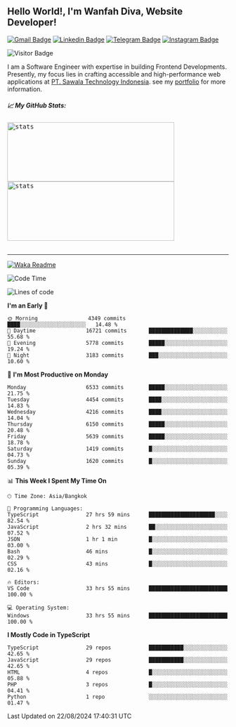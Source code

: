 ## Hello World!, I'm Wanfah Diva, Website Developer!

[![Gmail Badge](https://img.shields.io/badge/-Gmail-white?style=plastic&logo=Gmail&link=mailto:aditputrafirmansyah@gmail.com)](mailto:wanfahdivaa@gmail.com)
[![Linkedin Badge](https://img.shields.io/badge/-LinkedIn-blue?style=plastic&logo=Linkedin&link=https://www.linkedin.com/in/aditputrafirmansyah/)](https://www.linkedin.com/in/wanfahdiva/)
[![Telegram Badge](https://img.shields.io/badge/-Telegram-blue?style=plastic&logo=telegram&link=https://t.me/Adithya_13)](https://t.me/wanfahdiva)
[![Instagram Badge](https://img.shields.io/badge/-Instagram-white?style=plastic&logo=instagram&link=https://www.instagram.com/adithya_firmansyahputra/)](https://www.instagram.com/wnfhdva/)

![Visitor Badge](https://visitor-badge.laobi.icu/badge?page_id=wanfahdiva.wanfahdiva)

<p>
I am a Software Engineer with expertise in building Frontend Developments.
Presently, my focus lies in crafting accessible and high-performance web applications at  <a href="https://sawala/tech" target="_blank">PT. Sawala Technology Indonesia</a>. see my <a href="https://wanfahdiva.me" target="_blank">portfolio</a> for more information.
</p>

<h5 align="left">
  
📈 **My GitHub Stats:**

</h5>

<div align="left">
<kbd>
    <img height="135em" width="380em" alt="stats" src="https://github-readme-streak-stats.herokuapp.com?user=wanfahdiva&theme=tokyonight_duo&hide_border=true&dates=27DDC9" />
</kbd>
<kbd>
    <img height="135em" width="380em" alt="stats" src="https://github-readme-activity-graph.vercel.app/graph?username=wanfahdiva&theme=react&hide_title=true"></kbd>
</div>

<br />

---

[![Waka Readme](https://github.com/wanfahdiva/wanfahdiva/actions/workflows/waka.yml/badge.svg)](https://github.com/wanfahdiva/wanfahdiva/actions/workflows/waka.yml)

<!--START_SECTION:waka-->
![Code Time](http://img.shields.io/badge/Code%20Time-937%20hrs%2024%20mins-blue)

![Lines of code](https://img.shields.io/badge/From%20Hello%20World%20I%27ve%20Written-19.2%20million%20lines%20of%20code-blue)

**I'm an Early 🐤** 

```text
🌞 Morning                4349 commits        ████░░░░░░░░░░░░░░░░░░░░░   14.48 % 
🌆 Daytime                16721 commits       ██████████████░░░░░░░░░░░   55.68 % 
🌃 Evening                5778 commits        █████░░░░░░░░░░░░░░░░░░░░   19.24 % 
🌙 Night                  3183 commits        ███░░░░░░░░░░░░░░░░░░░░░░   10.60 % 
```
📅 **I'm Most Productive on Monday** 

```text
Monday                   6533 commits        █████░░░░░░░░░░░░░░░░░░░░   21.75 % 
Tuesday                  4454 commits        ████░░░░░░░░░░░░░░░░░░░░░   14.83 % 
Wednesday                4216 commits        ████░░░░░░░░░░░░░░░░░░░░░   14.04 % 
Thursday                 6150 commits        █████░░░░░░░░░░░░░░░░░░░░   20.48 % 
Friday                   5639 commits        █████░░░░░░░░░░░░░░░░░░░░   18.78 % 
Saturday                 1419 commits        █░░░░░░░░░░░░░░░░░░░░░░░░   04.73 % 
Sunday                   1620 commits        █░░░░░░░░░░░░░░░░░░░░░░░░   05.39 % 
```


📊 **This Week I Spent My Time On** 

```text
🕑︎ Time Zone: Asia/Bangkok

💬 Programming Languages: 
TypeScript               27 hrs 59 mins      █████████████████████░░░░   82.54 % 
JavaScript               2 hrs 32 mins       ██░░░░░░░░░░░░░░░░░░░░░░░   07.52 % 
JSON                     1 hr 1 min          █░░░░░░░░░░░░░░░░░░░░░░░░   03.00 % 
Bash                     46 mins             █░░░░░░░░░░░░░░░░░░░░░░░░   02.29 % 
CSS                      43 mins             █░░░░░░░░░░░░░░░░░░░░░░░░   02.16 % 

🔥 Editors: 
VS Code                  33 hrs 55 mins      █████████████████████████   100.00 % 

💻 Operating System: 
Windows                  33 hrs 55 mins      █████████████████████████   100.00 % 
```

**I Mostly Code in TypeScript** 

```text
TypeScript               29 repos            ███████████░░░░░░░░░░░░░░   42.65 % 
JavaScript               29 repos            ███████████░░░░░░░░░░░░░░   42.65 % 
HTML                     4 repos             █░░░░░░░░░░░░░░░░░░░░░░░░   05.88 % 
PHP                      3 repos             █░░░░░░░░░░░░░░░░░░░░░░░░   04.41 % 
Python                   1 repo              ░░░░░░░░░░░░░░░░░░░░░░░░░   01.47 % 
```




 Last Updated on 22/08/2024 17:40:31 UTC
<!--END_SECTION:waka-->
